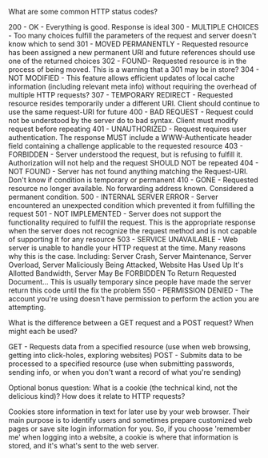 What are some common HTTP status codes?

200 - OK - Everything is good. Response is ideal
300 - MULTIPLE CHOICES - Too many choices fulfill the parameters of the request and server doesn't know which to send
301 - MOVED PERMANENTLY - Requested resource has been assigned a new permanent URI and future references should use one of the returned choices
302 - FOUND- Requested resource is in the process of being moved. This is a warning that a 301 may be in store?
304 - NOT MODIFIED - This feature allows efficient updates of local cache information (including relevant meta info) without requiring the overhead of multiple HTTP requests?
307 - TEMPORARY REDIRECT - Requested resource resides temporarily under a different URI. Client should continue to use the same request-URI for future
400 - BAD REQUEST - Request could not be understood by the server do to bad syntax. Client must modify request before repeating
401 - UNAUTHORIZED - Request requires user authentication. The response MUST include a WWW-Authenticate header field containing a challenge applicable to the requested resource
403 - FORBIDDEN - Server understood the request, but is refusing to fulfill it. Authorization will not help and the request SHOULD NOT be repeated
404 - NOT FOUND - Server has not found anything matching the Request-URI. Don't know if condition is temporary or permanent
410 - GONE - Requested resource no longer available. No forwarding address known. Considered a permanent condition. 
500 - INTERNAL SERVER ERROR - Server encountered an unexpected condition which prevented it from fulfilling the request 
501 - NOT IMPLEMENTED - Server does not support the functionality required to fulfill the request. This is the appropriate response when the server does not recognize the request method and is not capable of supporting it for any resource
503 - SERVICE UNAVAILABLE - Web server is unable to handle your HTTP request at the time. Many reasons why this is the case. Including: Server Crash, Server Maintenance, Server Overload, Server Maliciously Being Attacked, Website Has Used Up It's Allotted Bandwidth, Server May Be FORBIDDEN To Return Requested Document... This is usually temporary since people have made the server return this code until the fix the problem
550 - PERMISSION DENIED - The account you're using doesn't have permission to perform the action you are attempting.

What is the difference between a GET request and a POST request? When might each be used?

GET - Requests data from a specified resource (use when web browsing, getting into click-holes, exploring websites)
POST - Submits data to be processed to a specified resource (use when submitting passwords, sending info, or when you don't want a record of what you're sending)

Optional bonus question: What is a cookie (the technical kind, not the delicious kind)? How does it relate to HTTP requests?

Cookies store information in text for later use by your web browser. Their main purpose is to identify users and sometimes prepare customized web pages or save site login information for you. So, if you choose 'remember me' when logging into a website, a cookie is where that information is stored, and it's what's sent to the web server.